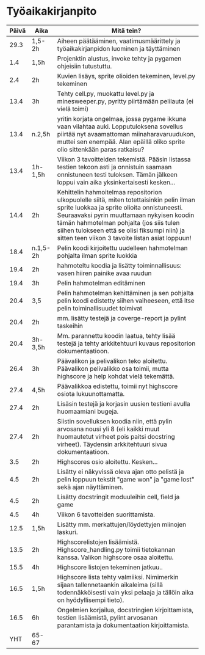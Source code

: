 # Työaikakirjanpito
Päivä | Aika | Mitä tein?
--------- | ------------- | ---------------------------------------------------------
29.3 | 1,5-2h | Aiheen päätääminen, vaatimusmäärittely ja työaikakirjanpidon luominen ja täyttäminen
1.4 | 1,5h | Projenktin alustus, invoke tehty ja pygamen ohjeisiin tutustuttu. 
2.4 | 2h | Kuvien lisäys, sprite olioiden tekeminen, level.py tekeminen
13.4| 3h | Tehty cell.py, muokattu level.py ja minesweeper.py, pyritty piirtämään pelilauta (ei vielä toimi) 
13.4|n.2,5h|yritin korjata ongelmaa, jossa pygame ikkuna vaan vilahtaa auki. Lopputuloksena sovellus piirtää nyt avaamattoman miinaharavaruudukon, muttei sen enempää. Alan epäillä oliko sprite olio sittenkään paras ratkaisu?
13.4 | 1h-1,5h | Viikon 3 tavoitteiden tekemistä. Pääsin listassa testien tekoon asti ja onnistuin saamaan onnistuneen testi tuloksen. Tämän jälkeen loppui vain aika yksinkertaisesti kesken...
14.4 | 2h | Kehittelin hahmoitelmaa repositorion ulkopuolelle siitä, miten totettaisinkin pelin ilman sprite luokkaa ja sprite olioita onnistuneesti. Seuraavaksi pyrin muuttamaan nykyisen koodin tämän hahmotelman pohjalta (jos siis tulen siihen tulokseen että se olisi fiksumpi niin) ja sitten teen viikon 3 tavoite listan asiat loppuun!
18.4 | n.1,5-2h |Pelin koodi kirjoitettu uudelleen hahmotelman pohjalta ilman sprite luokkia
19.4 | 2h | hahmoteltu koodia ja lisätty toiminnallisuus: vasen hiiren painike avaa ruudun 
19.4 | 3h | Pelin hahmotelman editäminen
20.4 | 3,5 | Pelin hahmotelman kehittäminen ja sen pohjalta pelin koodi edistetty siihen vaiheeseen, että itse pelin toiminallisuudet toimivat 
20.4 | 2h | mm. lisätty testejä ja coverge-report ja pylint taskeihin
20.4 | 3h-3,5h | Mm. parannettu koodin laatua, tehty lisää testejä ja tehty arkkitehtuuri kuvaus repositorion dokumentaatioon.
26.4 | 3h | Päävalikon ja pelivalikon teko aloitettu. Päävalikon pelivalikko osa toimii, mutta highscore ja help kohdat vielä tekemättä.
27.4 | 4,5h | Päävalikkoa edistettu, toimii nyt highscore osiota lukuunottamatta.
27.4 | 2h | Lisäsin testejä ja korjasin uusien testieni avulla huomaamiani bugeja. 
27.4 | 2h | Siistin sovelluksen koodia niin, että pylin arvosana nousi yli 8 (eli kaikki muut huomautetut virheet pois paitsi docstring virheet). Täydensin arkkitehtuuri sivua dokumentaatioon.
3.5 | 2h | Highscores osio aloitettu. Kesken...
4.5 | 2h | Lisätty ei näkyvissä oleva ajan otto pelistä ja pelin loppuun tekstit "game won" ja "game lost" sekä ajan näyttäminen. 
4.5 | 2h | Lisätty docstringit moduuleihin cell, field ja game
4.5 | 4h | Viikon 6 tavotteiden suorittamista.
12.5 |1,5h| Lisätty mm. merkattujen/löydettyjen miinojen laskuri.
13.5| 2h | Highscorelistojen lisäämistä. Highscore_handling.py toimii tietokannan kanssa. Valikon highscore osaa aloitettu.
15.5| 4h | Highscore listojen tekeminen jatkuu..
16.5| 1,5h |Highscore lista tehty valmiiksi. Nimimerkin sijaan tallennetaankin aikaleima (sillä todennäkköisesti vain yksi pelaaja ja tällöin aika on hyödyllisempi tieto).
16.5| 6h | Ongelmien korjailua, docstringien kirjoittamista, testien lisäämistä, pylint arvosanan parantamista ja dokumentaation kirjoittamista.
YHT| 65-67 
